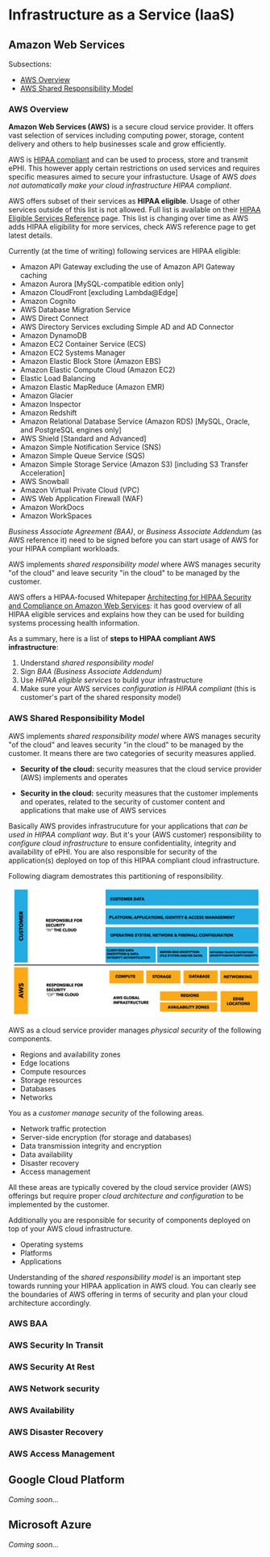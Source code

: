 # Infrastructure as a Service (IaaS)

## Amazon Web Services

Subsections:
- [AWS Overview](#aws-overview)
- [AWS Shared Responsibility Model](#aws-shared-responsibility-model)

### AWS Overview

__Amazon Web Services (AWS)__ is a secure cloud service provider. It offers vast 
selection of services including computing power, storage, content delivery and 
others to help businesses scale and grow efficiently. 

AWS is [HIPAA compliant](https://aws.amazon.com/compliance/hipaa-compliance/) 
and can be used to process, store and transmit ePHI. This however apply certain 
restrictions on used services and requires specific measures aimed to secure 
your infrastucture. Usage of AWS _does not automatically make your cloud 
infrastructure HIPAA compliant_.

AWS offers subset of their services as __HIPAA eligible__. Usage of other 
services outside of this list is not allowed. Full list is available on their 
[HIPAA Eligible Services 
Reference](https://aws.amazon.com/compliance/hipaa-eligible-services-reference/) 
page. This list is changing over time as AWS adds HIPAA eligibility for more 
services, check AWS reference page to get latest details. 

Currently (at the time of writing) following services are HIPAA eligible:
- Amazon API Gateway excluding the use of Amazon API Gateway caching
- Amazon Aurora [MySQL-compatible edition only]
- Amazon CloudFront [excluding Lambda@Edge]
- Amazon Cognito
- AWS Database Migration Service
- AWS Direct Connect
- AWS Directory Services excluding Simple AD and AD Connector
- Amazon DynamoDB
- Amazon EC2 Container Service (ECS)
- Amazon EC2 Systems Manager
- Amazon Elastic Block Store (Amazon EBS)
- Amazon Elastic Compute Cloud (Amazon EC2)
- Elastic Load Balancing
- Amazon Elastic MapReduce (Amazon EMR)
- Amazon Glacier
- Amazon Inspector
- Amazon Redshift
- Amazon Relational Database Service (Amazon RDS) [MySQL, Oracle, and PostgreSQL 
  engines only]
- AWS Shield [Standard and Advanced]
- Amazon Simple Notification Service (SNS)
- Amazon Simple Queue Service (SQS)
- Amazon Simple Storage Service (Amazon S3) [including S3 Transfer Acceleration]
- AWS Snowball
- Amazon Virtual Private Cloud (VPC)
- AWS Web Application Firewall (WAF)
- Amazon WorkDocs
- Amazon WorkSpaces

_Business Associate Agreement (BAA)_, or _Business Associate Addendum_ (as AWS 
reference it) need to be signed before you can start usage of AWS for your HIPAA 
compliant workloads.

AWS implements _shared responsibility model_ where AWS manages security "of the 
cloud" and leave security "in the cloud" to be managed by the customer.

AWS offers a HIPAA-focused Whitepaper [Architecting for HIPAA Security and 
Compliance on Amazon Web 
Services](https://d0.awsstatic.com/whitepapers/compliance/AWS_HIPAA_Compliance_Whitepaper.pdf):
it has good overview of all HIPAA eligible services and explains how they can be 
used for building systems processing health information.

As a summary, here is a list of __steps to HIPAA compliant AWS infrastructure__:
1. Understand _shared responsibility model_
1. Sign _BAA (Business Associate Addendum)_
1. Use _HIPAA eligible services_ to build your infrastructure
1. Make sure your AWS services _configuration is HIPAA compliant_ (this is 
   customer's part of the shared responsity model) 

### AWS Shared Responsibility Model

AWS implements _shared responsibility model_ where AWS manages security "of the 
cloud" and leaves security "in the cloud" to be managed by the customer. It 
means there are two categories of security measures applied.

- __Security of the cloud:__ security measures that the cloud service provider 
  (AWS) implements and operates

- __Security in the cloud:__ security measures that the customer implements and 
  operates, related to the security of customer content and applications that 
  make use of AWS services

Basically AWS provides infrastrucuture for your applications that _can be used 
in HIPAA compliant way_. But it's your (AWS customer) responsibility to 
_configure cloud infrastructure_ to ensure confidentiality, integrity and 
availability of ePHI. You are also responsible for security of the 
application(s) deployed on top of this HIPAA compliant cloud infrastructure.

Following diagram demostrates this partitioning of responsibility.

![AWS Shared Responsibility Model](../img/aws-shared-responsibility-model.png)

AWS as a cloud service provider manages _physical security_ of the following 
components.

- Regions and availability zones
- Edge locations
- Compute resources
- Storage resources
- Databases
- Networks

You as a _customer manage security_ of the following areas.

- Network traffic protection
- Server-side encryption (for storage and databases)
- Data transmission integrity and encryption 
- Data availability
- Disaster recovery
- Access management

All these areas are typically covered by the cloud service provider (AWS) 
offerings but require proper _cloud architecture and configuration_ to be 
implemented by the customer.

Additionally you are responsible for security of components deployed on top of 
your AWS cloud infrastructure.

- Operating systems
- Platforms
- Applications

Understanding of the _shared responsibility model_ is an important step towards 
running your HIPAA application in AWS cloud. You can clearly see the boundaries 
of AWS offering in terms of security and plan your cloud architecture 
accordingly.

### AWS BAA

### AWS Security In Transit

### AWS Security At Rest

### AWS Network security

### AWS Availability

### AWS Disaster Recovery

### AWS Access Management



## Google Cloud Platform

_Coming soon..._




## Microsoft Azure

_Coming soon..._
